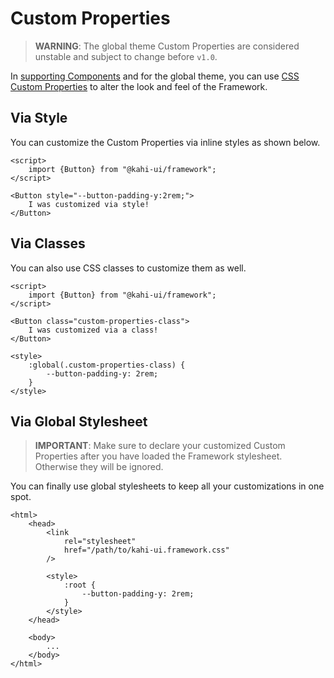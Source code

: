 # Custom Properties

> **WARNING**: The global theme Custom Properties are considered unstable and subject to change before `v1.0`.

In [supporting Components](../interactables/button#api-reference) and for the global theme, you can use [CSS Custom Properties](https://developer.mozilla.org/en-US/docs/Web/CSS/--*) to alter the look and feel of the Framework.

## Via Style

You can customize the Custom Properties via inline styles as shown below.

```svelte {title="Custom Properties Style" mode="repl"}
<script>
    import {Button} from "@kahi-ui/framework";
</script>

<Button style="--button-padding-y:2rem;">
    I was customized via style!
</Button>
```

## Via Classes

You can also use CSS classes to customize them as well.

```svelte {title="Custom Properties CSS" mode="repl"}
<script>
    import {Button} from "@kahi-ui/framework";
</script>

<Button class="custom-properties-class">
    I was customized via a class!
</Button>

<style>
    :global(.custom-properties-class) {
        --button-padding-y: 2rem;
    }
</style>
```

## Via Global Stylesheet

> **IMPORTANT**: Make sure to declare your customized Custom Properties after you have loaded the Framework stylesheet. Otherwise they will be ignored.

You can finally use global stylesheets to keep all your customizations in one spot.

```svelte {title="Custom Properties Global Stylesheet"}
<html>
    <head>
        <link
            rel="stylesheet"
            href="/path/to/kahi-ui.framework.css"
        />

        <style>
            :root {
                --button-padding-y: 2rem;
            }
        </style>
    </head>

    <body>
        ...
    </body>
</html>
```
